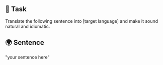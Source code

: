 ## 📝 Task
Translate the following sentence into [target language] and make it sound natural and idiomatic.

## 🌍 Sentence
"your sentence here"

